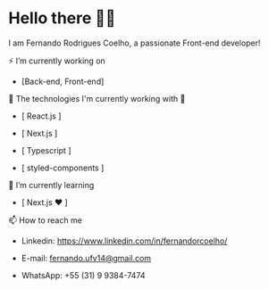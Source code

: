 # Hello there 👨‍💻️

I am Fernando Rodrigues Coelho, a passionate Front-end developer!

⚡ I’m currently working on 

* [Back-end, Front-end]

🔭 The technologies I'm currently working with 🌱

* [ React.js ]

* [ Next.js ]

* [ Typescript ]

* [ styled-components ]


🌱 I’m currently learning

* [ Next.js ❤️ ]

📫 How to reach me

* Linkedin: https://www.linkedin.com/in/fernandorcoelho/

* E-mail: fernando.ufv14@gmail.com

* WhatsApp: +55 (31) 9 9384-7474
